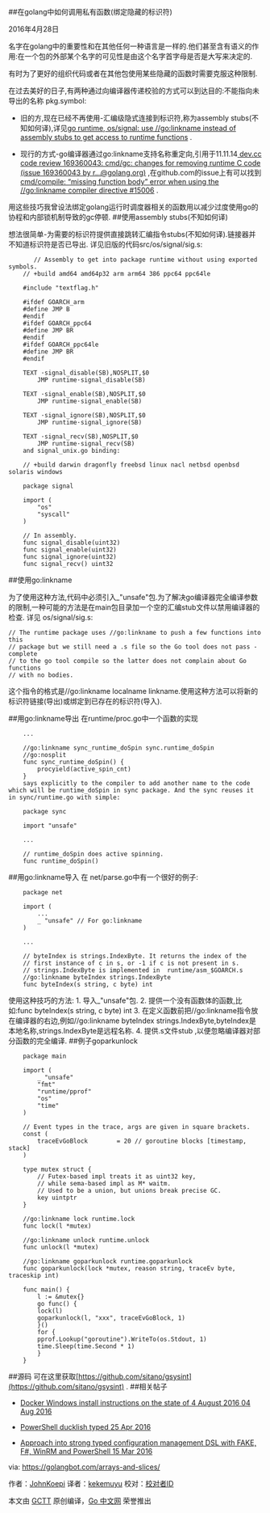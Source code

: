 
##在golang中如何调用私有函数(绑定隐藏的标识符)

2016年4月28日

名字在golang中的重要性和在其他任何一种语言是一样的.他们甚至含有语义的作用:在一个包的外部某个名字的可见性是由这个名字首字母是否是大写来决定的.

有时为了更好的组织代码或者在其他包使用某些隐藏的函数时需要克服这种限制.

在过去美好的日子,有两种通过向编译器传递校验的方式可以到达目的:不能指向未导出的名称 pkg.symbol:

   - 旧的方,现在已经不再使用-汇编级隐式连接到标识符,称为assembly stubs(不知如何译),详见[go runtime, os/signal: use //go:linkname instead of assembly stubs to get access to runtime functions](https://groups.google.com/forum/#!topic/golang-codereviews/J0HK9GLc76M) .
   
   - 现行的方式-go编译器通过go:linkname支持名称重定向,引用于11.11.14[ dev.cc code review 169360043: cmd/gc: changes for removing runtime C code (issue 169360043 by r…@golang.org)](https://groups.google.com/forum/#!topic/golang-codereviews/5Ps_El_RpNE) ,在github.com的issue上有可以找到[ cmd/compile: “missing function body” error when using the //go:linkname compiler directive #15006](https://github.com/golang/go/issues/15006) .

用这些技巧我曾设法绑定golang运行时调度器相关的函数用以减少过度使用go的协程和内部锁机制导致的gc停顿.
##使用assembly stubs(不知如何译)
   
   想法很简单-为需要的标识符提供直接跳转汇编指令stubs(不知如何译).链接器并不知道标识符是否已导出.
   详见旧版的代码src/os/signal/sig.s:
   
```
       // Assembly to get into package runtime without using exported symbols.
	// +build amd64 amd64p32 arm arm64 386 ppc64 ppc64le

	#include "textflag.h"

	#ifdef GOARCH_arm
	#define JMP B
	#endif
	#ifdef GOARCH_ppc64
	#define JMP BR
	#endif
	#ifdef GOARCH_ppc64le
	#define JMP BR
	#endif

	TEXT ·signal_disable(SB),NOSPLIT,$0
	    JMP runtime·signal_disable(SB)

	TEXT ·signal_enable(SB),NOSPLIT,$0
	    JMP runtime·signal_enable(SB)

	TEXT ·signal_ignore(SB),NOSPLIT,$0
	    JMP runtime·signal_ignore(SB)

	TEXT ·signal_recv(SB),NOSPLIT,$0
	    JMP runtime·signal_recv(SB)
	and signal_unix.go binding:

	// +build darwin dragonfly freebsd linux nacl netbsd openbsd solaris windows

	package signal

	import (
	    "os"
	    "syscall"
	)

	// In assembly.
	func signal_disable(uint32)
	func signal_enable(uint32)
	func signal_ignore(uint32)
	func signal_recv() uint32
```
##使用go:linkname
   
为了使用这种方法,代码中必须引入_"unsafe"包.为了解决go编译器完全编译参数的限制,一种可能的方法是在main包目录加一个空的汇编stub文件以禁用编译器的检查.
详见 os/signal/sig.s:
```
// The runtime package uses //go:linkname to push a few functions into this
// package but we still need a .s file so the Go tool does not pass -complete
// to the go tool compile so the latter does not complain about Go functions
// with no bodies.
```

这个指令的格式是//go:linkname localname linkname.使用这种方法可以将新的标识符链接(导出)或绑定到已存在的标识符(导入).

##用go:linkname导出
在runtime/proc.go中一个函数的实现
```
	...

	//go:linkname sync_runtime_doSpin sync.runtime_doSpin
	//go:nosplit
	func sync_runtime_doSpin() {
	    procyield(active_spin_cnt)
	}
	says explicitly to the compiler to add another name to the code which will be runtime_doSpin in sync package. And the sync reuses it in sync/runtime.go with simple:

	package sync

	import "unsafe"

	...

	// runtime_doSpin does active spinning.
	func runtime_doSpin()
```
##用go:linkname导入
在 net/parse.go中有一个很好的例子:
```
	package net

	import (
	    ...
	    _ "unsafe" // For go:linkname
	)

	...

	// byteIndex is strings.IndexByte. It returns the index of the
	// first instance of c in s, or -1 if c is not present in s.
	// strings.IndexByte is implemented in  runtime/asm_$GOARCH.s
	//go:linkname byteIndex strings.IndexByte
	func byteIndex(s string, c byte) int
```
使用这种技巧的方法:
	1. 导入_"unsafe"包.
	2. 提供一个没有函数体的函数,比如:func byteIndex(s string, c byte) int
	3.  在定义函数前把//go:linkname指令放在编译器的右边,例如//go:linkname byteIndex strings.IndexByte,byteIndex是本地名称,strings.IndexByte是远程名称.
        4. 提供.s文件stub ,以便忽略编译器对部分函数的完全编译.
##例子goparkunlock
```
	package main

	import (
	    _ "unsafe"
	    "fmt"
	    "runtime/pprof"
	    "os"
	    "time"
	)

	// Event types in the trace, args are given in square brackets.
	const (
	    traceEvGoBlock        = 20 // goroutine blocks [timestamp, stack]
	)

	type mutex struct {
	    // Futex-based impl treats it as uint32 key,
	    // while sema-based impl as M* waitm.
	    // Used to be a union, but unions break precise GC.
	    key uintptr
	}

	//go:linkname lock runtime.lock
	func lock(l *mutex)

	//go:linkname unlock runtime.unlock
	func unlock(l *mutex)

	//go:linkname goparkunlock runtime.goparkunlock
	func goparkunlock(lock *mutex, reason string, traceEv byte, traceskip int)

	func main() {
	    l := &mutex{}
	    go func() {
		lock(l)
		goparkunlock(l, "xxx", traceEvGoBlock, 1)
	    }()
	    for {
		pprof.Lookup("goroutine").WriteTo(os.Stdout, 1)
		time.Sleep(time.Second * 1)
	    }
	}
```
##源码
可在这里获取[https://github.com/sitano/gsysint](https://github.com/sitano/gsysint) .
##相关帖子

- [Docker Windows install instructions on the state of 4 August 2016 04 Aug 2016](https://sitano.github.io/2016/08/04/docker-win/) 

- [PowerShell ducklish typed 25 Apr 2016](https://sitano.github.io/2016/04/25/powershell-ducklish/) 

- [Approach into strong typed configuration management DSL with FAKE, F#, WinRM and PowerShell 15 Mar 2016](https://sitano.github.io/2016/03/15/powershell-winrm-fake/) 



via: https://golangbot.com/arrays-and-slices/
 
 作者：[JohnKoepi](https://twitter.com/JohnKoepi)
 译者：[kekemuyu](https://github.com/kekemuyu)
 校对：[校对者ID](https://github.com/校对者ID)
 
 本文由 [GCTT](https://github.com/studygolang/GCTT) 原创编译，[Go 中文网](https://studygolang.com/) 荣誉推出
